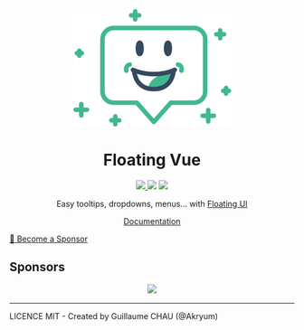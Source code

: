 <p align="center">
<img src="./logo.png" alt="Floating Vue logo"/>
</p>

<h1 align="center">Floating Vue</h1>

<p align="center">
<a href="https://www.npmjs.com/package/floating-vue"><img src="https://img.shields.io/npm/v/floating-vue.svg"/> <img src="https://img.shields.io/npm/dm/floating-vue.svg"/></a> <a href="https://vuejs.org/"><img src="https://img.shields.io/badge/vue-3|2-brightgreen.svg"/></a>
</p>

<p align="center">
Easy tooltips, dropdowns, menus... with <a href="https://github.com/floating-ui/floating-ui">Floating UI</a>
</p>

<p align="center">
  <a href="https://floating-vue.starpad.dev/">Documentation</a>
</p>

[💚️ Become a Sponsor](https://github.com/sponsors/Akryum)

## Sponsors

<p align="center">
  <a href="https://guillaume-chau.info/sponsors/" target="_blank">
    <img src='https://akryum.netlify.app/sponsors.svg'/>
  </a>
</p>

---

LICENCE MIT - Created by Guillaume CHAU (@Akryum)

